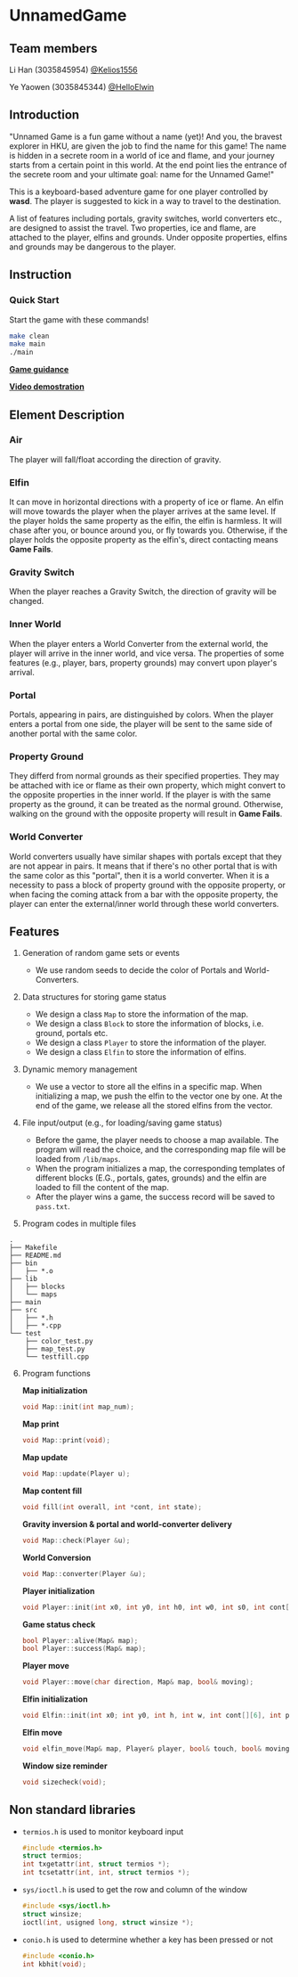 # UnnamedGame

## Team members

Li Han (3035845954) [@Kelios1556](https://github.com/Kelios1556)

Ye Yaowen (3035845344) [@HelloElwin](https://github.com/HelloElwin)

## Introduction

"Unnamed Game is a fun game without a name (yet)! And you, the bravest explorer in HKU, are given the job to find the name for this game! The name is hidden in a secrete room in a world of ice and flame, and your journey starts from a certain point in this world. At the end point lies the entrance of the secrete room and your ultimate goal: name for the Unnamed Game!"

This is a keyboard-based adventure game for one player controlled by **wasd**. The player is suggested to kick in a way to travel to the destination.

A list of features including portals, gravity switches, world converters etc., are designed to assist the travel. Two properties, ice and flame, are attached to the player, elfins and grounds. Under opposite properties, elfins and grounds may be dangerous to the player.

## Instruction

### Quick Start

Start the game with these commands!

```bash
make clean
make main
./main
```

**[Game guidance]()**

**[Video demostration]()**

## Element Description

### Air

The player will fall/float according the direction of gravity.

### Elfin

It can move in horizontal directions with a property of ice or flame. An elfin will move towards the player when the player arrives at the same level. If the player holds the same property as the elfin, the elfin is harmless. It will chase after you, or bounce around you, or fly towards you. Otherwise, if the player holds the opposite property as the elfin's, direct contacting means **Game Fails**.

### Gravity Switch

When the player reaches a Gravity Switch, the direction of gravity will be changed.

### Inner World

When the player enters a World Converter from the external world, the player will arrive in the inner world, and vice versa. The properties of some features (e.g., player, bars, property grounds) may convert upon player's arrival.

### Portal

Portals, appearing in pairs, are distinguished by colors. When the player enters a portal from one side, the player will be sent to the same side of another portal with the same color.

### Property Ground

They differd from normal grounds as their specified properties. They may be attached with ice or flame as their own property, which might convert to the opposite properties in the inner world. If the player is with the same property as the ground, it can be treated as the normal ground. Otherwise, walking on the ground with the opposite property will result in **Game Fails**.

### World Converter

World converters usually have similar shapes with portals except that they are not appear in pairs. It means that if there's no other portal that is with the same color as this "portal", then it is a world converter. When it is a necessity to pass a block of property ground with the opposite property, or when facing the coming attack from a bar with the opposite property, the player can enter the external/inner world through these world converters.  

## Features

1. Generation of random game sets or events

    * We use random seeds to decide the color of Portals and World-Converters.
2. Data structures for storing game status

    * We design a class `Map` to store the information of the map.
    * We design a class `Block` to store the information of blocks, i.e. ground, portals etc. 
    * We design a class `Player` to store the information of the player.
    * We design a class `Elfin` to store the information of elfins.
3. Dynamic memory management

    * We use a vector to store all the elfins in a specific map. When initializing a map, we push the elfin to the vector one by one. At the end of the game, we release all the stored elfins from the vector.
4. File input/output (e.g., for loading/saving game status)

    * Before the game, the player needs to choose a map available. The program will read the choice, and the corresponding map file will be loaded from `/lib/maps`.
    * When the program initializes a map, the corresponding templates of different blocks (E.G., portals, gates, grounds) and the elfin are loaded to fill the content of the map.
    * After the player wins a game, the success record will be saved to `pass.txt`.
5. Program codes in multiple files
```
.
├── Makefile
├── README.md
├── bin
│   ├── *.o
├── lib
│   ├── blocks
│   └── maps
├── main
├── src
│   ├── *.h
│   ├── *.cpp
└── test
    ├── color_test.py
    ├── map_test.py
    └── testfill.cpp
```

6. Program functions

   **Map initialization**
   
   ```c++
   void Map::init(int map_num);
   ```

   **Map print**

   ```c++
   void Map::print(void);
   ```

   **Map update**
   
   ```c++
   void Map::update(Player u);
   ```
   
   **Map content fill**
   
   ```c++
   void fill(int overall, int *cont, int state);
   ```
   
   **Gravity inversion & portal and world-converter delivery**
   
   ```c++
   void Map::check(Player &u);
   ```
   
   **World Conversion**
   
   ```c++
   void Map::converter(Player &u);
   ```
   
   **Player initialization**
   
   ```c++
   void Player::init(int x0, int y0, int h0, int w0, int s0, int cont[][2], int proty);
   ```
   
   **Game status check**
   
   ```c++
   bool Player::alive(Map& map);
   bool Player::success(Map& map);
   ```
   
   **Player move**
   
   ```c++
   void Player::move(char direction, Map& map, bool& moving);
   ```
   
   **Elfin initialization**
   
   ```c++
   void Elfin::init(int x0; int y0, int h, int w, int cont[][6], int proty, int lel);
   ```
   
   **Elfin move**
   
   ```c++
   void elfin_move(Map& map, Player& player, bool& touch, bool& moving);
   ```
   
   **Window size reminder**
   
   ```c++
   void sizecheck(void);
   ```

## Non standard libraries

* `termios.h` is used to monitor keyboard input

  ```c++
  #include <termios.h>
  struct termios;
  int txgetattr(int, struct termios *);
  int tcsetattr(int, int, struct termios *);
  ```

* `sys/ioctl.h` is used to get the row and column of the window

  ```c++
  #include <sys/ioctl.h>
  struct winsize;
  ioctl(int, usigned long, struct winsize *);
  ```

* `conio.h` is used to determine whether a key has been pressed or not

  ```c++
  #include <conio.h>
  int kbhit(void);
  ```





